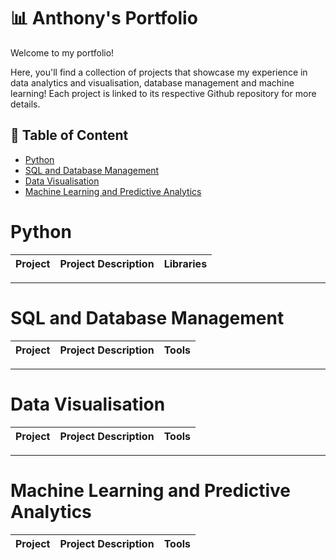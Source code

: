 # 📊 Anthony's Portfolio
Welcome to my portfolio!

Here, you'll find a collection of projects that showcase my experience in data analytics and visualisation, database management and machine learning! Each project is linked to its respective Github repository for more details.


## 📖 Table of Content
- [Python](#python)
- [SQL and Database Management](#sql-and-database-management)
- [Data Visualisation](#data-visualisation)
- [Machine Learning and Predictive Analytics](#machine-learning-and-predictive-analytics)

# Python
| Project | Project Description | Libraries |
| --- | --- | --- |

***

# SQL and Database Management
| Project | Project Description | Tools |
| --- | --- | --- |

***

# Data Visualisation
| Project | Project Description | Tools |
| --- | --- | --- |

***

# Machine Learning and Predictive Analytics
| Project | Project Description | Tools |
| --- | --- | --- |
